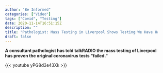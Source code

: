 ```yaml
---
author: "Be Informed"
categories: ["Video"]
tags: ["Covid", "Testing"]
date: 2020-11-14T16:51:15Z
description: ""
title: "Pathologist: Mass Testing in Liverpool Shows Testing We Have Had Has Failed"
draft: false
---
```


**A consultant pathologist has told talkRADIO the mass testing of Liverpool has proven the original coronavirus tests "failed."** 

{{< youtube yPG8d3e43Xk >}}